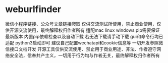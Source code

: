# weburlfinder
微信小程序链接、公众号文章链接爬取
仅供交流测试所使用，禁止商业使用，仅供开源交流使用，最终解释权归作者所有
适配mac linux windows 
pip需要保证最新版本
内置pip依赖检查以及自动下载 若无法下载请手动下载
gui和命令行均已适配 python3启动即可
建议自己配置wechatapi和cookie信息等 一切开发参照微信接口文档开发
开源工具仅供交流使用、禁止用于商业用途、非法、作者遵守网络安全法，信奉共产主义，一切用于行为均与作者无关，最终解释权归作者所有
